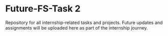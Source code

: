 # Future-FS-Task 2
Repository for all internship-related tasks and projects. Future updates and assignments will be uploaded here as part of the internship journey.
